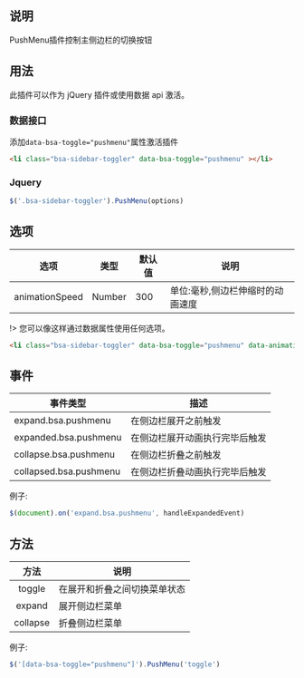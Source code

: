 ## 说明

PushMenu插件控制主侧边栏的切换按钮

## 用法

此插件可以作为 jQuery 插件或使用数据 api 激活。

### 数据接口

添加`data-bsa-toggle="pushmenu"`属性激活插件

```html
<li class="bsa-sidebar-toggler" data-bsa-toggle="pushmenu" ></li>
```

### Jquery

```javascript
$('.bsa-sidebar-toggler').PushMenu(options)
```

## 选项

| 选项 | 类型 | 默认值 | 说明 |
|:--:|--|--|--|
|animationSpeed |Number | 300 | 单位:毫秒,侧边栏伸缩时的动画速度 |

!> 您可以像这样通过数据属性使用任何选项。

```html
<li class="bsa-sidebar-toggler" data-bsa-toggle="pushmenu" data-animation-speed="150" ></li>
```

## 事件

| 事件类型 | 描述 |
|--|--|
|expand.bsa.pushmenu |在侧边栏展开之前触发 |
|expanded.bsa.pushmenu |在侧边栏展开动画执行完毕后触发|
|collapse.bsa.pushmenu |在侧边栏折叠之前触发|
|collapsed.bsa.pushmenu |在侧边栏折叠动画执行完毕后触发|

例子:

```javascript
$(document).on('expand.bsa.pushmenu', handleExpandedEvent)
```

## 方法

| 方法 |  说明 |
|:--:|--|
|toggle  | 在展开和折叠之间切换菜单状态|
|expand  | 展开侧边栏菜单 |
|collapse  |折叠侧边栏菜单 |

例子:

```javascript
$('[data-bsa-toggle="pushmenu"]').PushMenu('toggle')
```